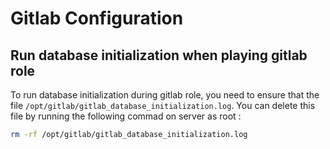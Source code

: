 # Gitlab Configuration

## Run database initialization when playing gitlab role

To run database initialization during gitlab role, you need to ensure that the file ```/opt/gitlab/gitlab_database_initialization.log```. You can delete this file by running the following commad on server as root :

```bash
rm -rf /opt/gitlab/gitlab_database_initialization.log
```
